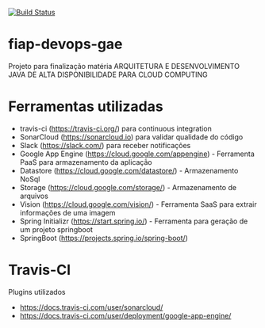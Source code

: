 [![Build Status](https://travis-ci.org/dsaouda/fiap-dev.svg?branch=master)](https://travis-ci.org/dsaouda/fiap-dev)


# fiap-devops-gae

Projeto para finalização matéria ARQUITETURA E DESENVOLVIMENTO JAVA DE ALTA DISPONIBILIDADE PARA CLOUD COMPUTING

# Ferramentas utilizadas

 - travis-ci (https://travis-ci.org/) para continuous integration
 - SonarCloud (https://sonarcloud.io) para validar qualidade do código
 - Slack (https://slack.com/) para receber notificações
 - Google App Engine (https://cloud.google.com/appengine) - Ferramenta PaaS para armazenamento da aplicação
 - Datastore (https://cloud.google.com/datastore/) - Armazenamento NoSql
 - Storage (https://cloud.google.com/storage/) - Armazenamento de arquivos
 - Vision (https://cloud.google.com/vision/) - Ferramenta SaaS para extrair informações de uma imagem
 - Spring Initializr (https://start.spring.io/) - Ferramenta para geração de um projeto springboot
 - SpringBoot (https://projects.spring.io/spring-boot/)
 
 # Travis-CI
 
 Plugins utilizados
 
 - https://docs.travis-ci.com/user/sonarcloud/
 - https://docs.travis-ci.com/user/deployment/google-app-engine/

